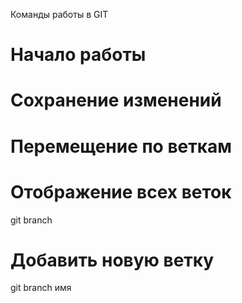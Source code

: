 Команды работы в GIT

# Начало работы

# Сохранение изменений

# Перемещение по веткам

# Отображение всех веток

git branch


# Добавить новую ветку

git branch имя

